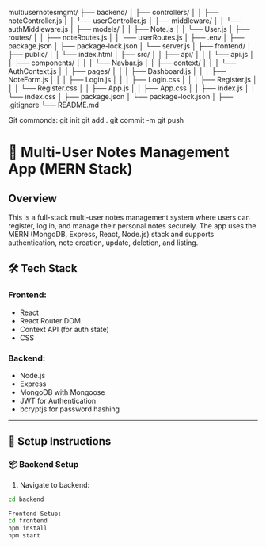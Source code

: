 multiusernotesmgmt/
├── backend/
│   ├── controllers/
│   │   ├── noteController.js
│   │   └── userController.js
│   ├── middleware/
│   │   └── authMiddleware.js
│   ├── models/
│   │   ├── Note.js
│   │   └── User.js
│   ├── routes/
│   │   ├── noteRoutes.js
│   │   └── userRoutes.js
│   ├── .env
│   ├── package.json
│   ├── package-lock.json
│   └── server.js
│
├── frontend/
│   ├── public/
│   │   └── index.html
│   ├── src/
│   │   ├── api/
│   │   │   └── api.js
│   │   ├── components/
│   │   │   └── Navbar.js
│   │   ├── context/
│   │   │   └── AuthContext.js
│   │   ├── pages/
│   │   │   ├── Dashboard.js
│   │   │   ├── NoteForm.js
│   │   │   ├── Login.js
│   │   │   ├── Login.css
│   │   │   ├── Register.js
│   │   │   └── Register.css
│   │   ├── App.js
│   │   ├── App.css
│   │   ├── index.js
│   │   └── index.css
│   ├── package.json
│   └── package-lock.json
│
├── .gitignore
└── README.md

Git commonds:
git init
git add .
git commit -m
git push 

# 📝 Multi-User Notes Management App (MERN Stack)

## Overview
This is a full-stack multi-user notes management system where users can register, log in, and manage their personal notes securely. The app uses the MERN (MongoDB, Express, React, Node.js) stack and supports authentication, note creation, update, deletion, and listing.

## 🛠️ Tech Stack

### Frontend:
- React
- React Router DOM
- Context API (for auth state)
- CSS

### Backend:
- Node.js
- Express
- MongoDB with Mongoose
- JWT for Authentication
- bcryptjs for password hashing

---

## 🚀 Setup Instructions

### 📦 Backend Setup

1. Navigate to backend:
```bash
cd backend

Frontend Setup:
cd frontend
npm install
npm start

